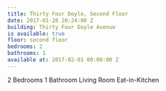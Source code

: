 ```yaml
---
title: Thirty Four Doyle, Second Floor
date: 2017-01-28 20:24:00 Z
building: Thirty Four Doyle Avenue
is available: true
floor: second floor
bedrooms: 2
bathrooms: 1
available at: 2017-02-01 00:00:00 Z
---
```


2 Bedrooms
1 Bathroom
Living Room
Eat-in-Kitchen
